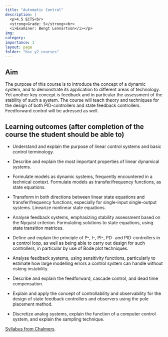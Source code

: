 ```yaml
---
title: "Automatic Control"
description: |
  <p>4.5 ECTS<br>
  <strong>Grade: 5</strong><br>
  <i>Examiner: Bengt Lennartson</i></p>
img:
category:
importance: 1
layout: page
folder: "bsc_y2_courses"
---
```


## Aim

The purpose of this course is to introduce the concept of a dynamic system, and to demonstrate its application to different areas of technology. Yet another key concept is feedback and in particular the assessment of the stability of such a system. The course will teach theory and techniques for the design of both PID-controllers and state feedback controllers. Feedforward control will be adressed as well.

## Learning outcomes (after completion of the course the student should be able to)

- Understand and explain the purpose of linear control systems and basic control terminology.

- Describe and explain the most important properties of linear dynamical systems.

- Formulate models as dynamic systems, frequently encountered in a technical context. Formulate models as transfer/frequency functions, as state equations.

- Transform in both directions between linear state equations and transfer/frequency functions, especially for single-input single-output systems. Linearize nonlinear state equations.

- Analyse feedback systems, emphasizing stability assessment based on the Nyquist criterion. Formulating solutions to state equations, using state transition matrices.

- Define and explain the principle of P-, I-, PI-, PD- and PID-controllers in a control loop, as well as being able to carry out design for such controllers, in particular by use of Bode plot techniques.

- Analyse feedback systems, using sensitivity functions, particularly to estimate how large modelling errors a control system can handle without risking instability.

- Describe and explain the feedforward, cascade control, and dead time compensation.

- Explain and apply the concept of controllability and observability for the design of state feedback controllers and observers using the pole placement method.

- Discretize analog systems, explain the function of a computer control system, and explain the sampling technique.

[Syllabus from Chalmers](https://www.chalmers.se/en/education/your-studies/find-course-and-programme-syllabi/course-syllabus/ERE091/?acYear=2021%2F2022).
